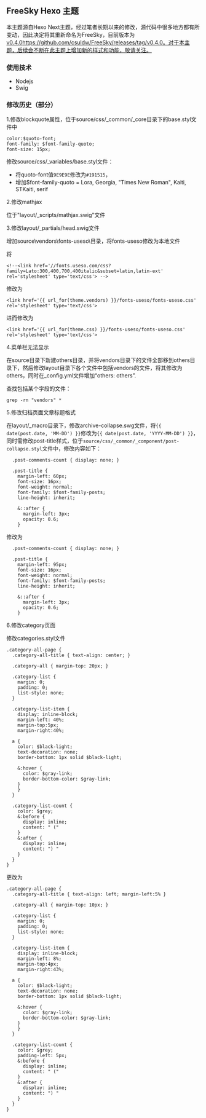 ## FreeSky Hexo 主题

本主题源自Hexo Next主题，经过笔者长期以来的修改，源代码中很多地方都有所变动，因此决定将其重新命名为FreeSky，目前版本为[v0.4.0]()https://github.com/csuldw/FreeSky/releases/tag/v0.4.0。对于本主题，后续会不断在此主题上增加新的样式和功能，敬请关注。

### 使用技术

- Nodejs
- Swig

### 修改历史（部分）

1.修改blockquote属性，位于source/css/_common/_core目录下的base.styl文件中

```
color:$quoto-font;
font-family: $font-family-quoto;
font-size: 15px;
```

 修改source/css/_variables/base.styl文件：

- 将quoto-font值`9E9E9E`修改为`#191515`，
- 增加$font-family-quoto	  =  Lora, Georgia, "Times New Roman", Kaiti, STKaiti, serif


2.修改mathjax

位于"layout/_scripts/mathjax.swig"文件


3.修改layout/_partials/head.swig文件

增加source\vendors\fonts-useso\目录，将fonts-useso修改为本地文件

将

```
<!--<link href='//fonts.useso.com/css?family=Lato:300,400,700,400italic&subset=latin,latin-ext' rel='stylesheet' type='text/css'> -->
```
修改为

```
<link href='{{ url_for(theme.vendors) }}/fonts-useso/fonts-useso.css' rel='stylesheet' type='text/css'>
```

进而修改为

```
<link href='{{ url_for(theme.css) }}/fonts-useso/fonts-useso.css' rel='stylesheet' type='text/css'>
```

4.菜单栏无法显示

在source目录下新建others目录，并将vendors目录下的文件全部移到others目录下，然后修改layout目录下各个文件中包括vendors的文件，将其修改为others，同时在_config.yml文件增加“others: others”.

查找包括某个字段的文件：

```
grep -rn "vendors" *
```

5.修改归档页面文章标题格式

在layout/_macro目录下，修改archive-collapse.swg文件，将`{{ date(post.date, 'MM-DD') }}`修改为`{{ date(post.date, 'YYYY-MM-DD') }}`，同时需修改post-title样式，位于`source/css/_common/_component/post-collapse.styl`文件中，修改内容如下：

```
  .post-comments-count { display: none; }

  .post-title {
    margin-left: 60px;
    font-size: 16px;
    font-weight: normal;
    font-family: $font-family-posts;
    line-height: inherit;

    &::after {
      margin-left: 3px;
      opacity: 0.6;
    }
```

修改为

```
  .post-comments-count { display: none; }

  .post-title {
    margin-left: 95px;
    font-size: 16px;
    font-weight: normal;
    font-family: $font-family-posts;
    line-height: inherit;

    &::after {
      margin-left: 3px;
      opacity: 0.6;
    }
```


6.修改category页面

修改categories.styl文件

```
.category-all-page {
  .category-all-title { text-align: center; }

  .category-all { margin-top: 20px; }

  .category-list {
    margin: 0;
    padding: 0;
    list-style: none;
  }

  .category-list-item {
    display: inline-block;
    margin-left: 40%;
    margin-top:5px;
    margin-right:40%;

  a {
    color: $black-light;
    text-decoration: none;
    border-bottom: 1px solid $black-light;
    
    &:hover {
      color: $gray-link;
      border-bottom-color: $gray-link;
    }
    }
  }

  .category-list-count {
    color: $grey;
    &:before {
      display: inline;
      content: " ("
    }
    &:after {
      display: inline;
      content: ") "
    }
  }
}
```

更改为

```
.category-all-page {
  .category-all-title { text-align: left; margin-left:5% }

  .category-all { margin-top: 10px; }

  .category-list {
    margin: 0;
    padding: 0;
    list-style: none;
  }

  .category-list-item {
    display: inline-block;
    margin-left: 8%;
    margin-top:4px;
    margin-right:43%;

  a {
    color: $black-light;
    text-decoration: none;
    border-bottom: 1px solid $black-light;
    
    &:hover {
      color: $gray-link;
      border-bottom-color: $gray-link;
    }
    }
  }

  .category-list-count {
    color: $grey;
    padding-left: 5px;
    &:before {
      display: inline;
      content: " ("
    }
    &:after {
      display: inline;
      content: ") "
    }
  }
}

```